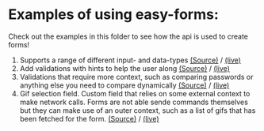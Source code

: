 # Examples of using easy-forms:

Check out the examples in this folder to see how the api is used to create forms!

1. Supports a range of different input- and data-types [(Source)](https://github.com/yoghurt-x86/easy-forms/blob/master/examples/01/src/Main.elm) / [(live)](https://yoghurt-x86.github.io/easy-forms/examples/01/)
2. Add validations with hints to help the user along [(Source)](https://github.com/yoghurt-x86/easy-forms/blob/master/examples/02/src/Main.elm) / [(live)](https://yoghurt-x86.github.io/easy-forms/examples/02/)
3. Validations that require more context, such as comparing passwords or anything else you need to compare dynamically [(Source)](https://github.com/yoghurt-x86/easy-forms/blob/master/examples/03/src/Main.elm) / [(live)](https://yoghurt-x86.github.io/easy-forms/examples/03/)
4. Gif selection field. Custom field that relies on some external context to make network calls. Forms are not able sende commands themselves but they can make use of an outer context, such as a list of gifs that has been fetched for the form. [(Source)](https://github.com/yoghurt-x86/easy-forms/blob/master/examples/04/src/Main.elm) / [(live)](https://yoghurt-x86.github.io/easy-forms/examples/04/)
